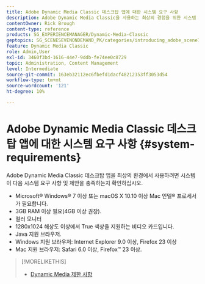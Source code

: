```yaml
---
title: Adobe Dynamic Media Classic 데스크탑 앱에 대한 시스템 요구 사항
description: Adobe Dynamic Media Classic을 사용하는 최상의 경험을 위한 시스템 요구 사항에 대해 알아봅니다.
contentOwner: Rick Brough
content-type: reference
products: SG_EXPERIENCEMANAGER/Dynamic-Media-Classic
geptopics: SG_SCENESEVENONDEMAND_PK/categories/introducing_adobe_scene7
feature: Dynamic Media Classic
role: Admin,User
exl-id: 3460f3bd-1616-44e7-9ddb-fe74ee0c8729
topic: Administration, Content Management
level: Intermediate
source-git-commit: 163eb32112ec6fbefd1dacf48212353ff3053d54
workflow-type: tm+mt
source-wordcount: '121'
ht-degree: 10%

---
```


# Adobe Dynamic Media Classic 데스크탑 앱에 대한 시스템 요구 사항 {#system-requirements}

Adobe Dynamic Media Classic 데스크탑 앱을 최상의 환경에서 사용하려면 시스템이 다음 시스템 요구 사항 및 제안을 충족하는지 확인하십시오.

* Microsoft® Windows® 7 이상 또는 macOS X 10.10 이상 Mac 인텔® 프로세서가 필요합니다.
* 3GB RAM 이상 필요(4GB 이상 권장).
* 컬러 모니터
* 1280x1024 해상도 이상에서 True 색상을 지원하는 비디오 카드입니다.
* Java 지원 브라우저.
* Windows 지원 브라우저: Internet Explorer 9.0 이상, Firefox 23 이상
* Mac 지원 브라우저: Safari 6.0 이상, Firefox™ 23 이상.

>[!MORELIKETHIS]
>
>* [Dynamic Media 제한 사항](/help/using/limitations.md)

